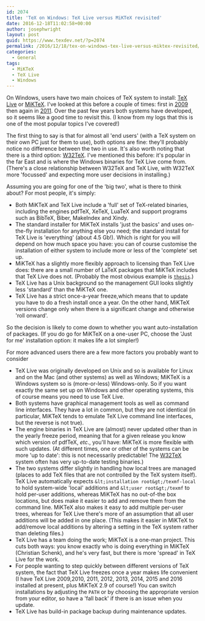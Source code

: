```yaml
---
id: 2074
title: 'TeX on Windows: TeX Live versus MiKTeX revisited'
date: 2016-12-18T11:02:58+00:00
author: josephwright
layout: post
guid: https://www.texdev.net/?p=2074
permalink: /2016/12/18/tex-on-windows-tex-live-versus-miktex-revisited/
categories:
  - General
tags:
  - MiKTeX
  - TeX Live
  - Windows
---
```

On Windows, users have two main choices of TeX system to install: [TeX Live](https://tug.org/texlive) or [MiKTeX](https://miktex.org). I've looked at this before a couple of times: first in [2009](/2009/11/07/windows-tex-users-miktex-or-tex-live/) then again in [2011](/2011/11/19/tex-on-windows-miktex-or-tex-live/). Over the past few years both systems have developed, so it seems like a good time to revisit this. (I know from my logs that this is one of the most popular topics I've covered!)

The first thing to say is that for almost all 'end users' (with a TeX system on their own PC just for them to use), both options are fine: they'll probably notice no difference between the two in use. It's also worth noting that there is a third option: [W32TeX](http://w32tex.org/). I've mentioned this before: it's popular in the far East and is where the Windows binaries for TeX Live come from. (There's a close relationship between W32TeX and TeX Live, with W32TeX more 'focussed' and expecting more user decisions in installing.)

Assuming you are going for one of the 'big two', what is there to think about? For most people, it's simply:

- Both MiKTeX and TeX Live include a 'full' set of TeX-related binaries, including the engines pdfTeX, XeTeX, LuaTeX and support programs such as BibTeX, Biber, MakeIndex and Xindy.
- The standard installer for MiKTeX installs 'just the basics' and uses on-the-fly installation for anything else you need; the standard install for TeX Live is 'everything' (about 4.5 Gb!). Which is right for you will depend on how much space you have: you can of course customise the installation of either system to include more or less of the 'complete' set up.
- MiKTeX has a slightly more flexibly approach to licensing than TeX Live does: there are a small number of LaTeX packages that MiKTeX includes that TeX Live does not. (Probably the most obvious example is [`thesis`](https://ctan.org/pkg/thesis).)
- TeX Live has a Unix background so the management GUI looks slightly less 'standard' than the MiKTeX one.
- TeX Live has a strict once-a-year freeze,which means that to update you have to do a fresh install once a year. On the other hand, MiKTeX versions change only when there is a significant change and otherwise 'roll onward'.

So the decision is likely to come down to whether you want auto-installation of packages. (If you do go for MiKTeX on a one-user PC, choose the 'Just for me' installation option: it makes life a lot simpler!)

For more advanced users there are a few more factors you probably want to consider

- TeX Live was originally developed on Unix and so is available for Linux and on the Mac (and other systems) as well as Windows; MiKTeX is a Windows system so is (more-or-less) Windows-only. So if you want exactly the same set up on Windows and other operating systems, this of course means you need to use TeX Live.
- Both systems have graphical management tools as well as command line interfaces. They have a lot in common, but they are not identical (in particular, MiKTeX tends to emulate TeX Live command line interfaces, but the reverse is not true).
- The engine binaries in TeX Live are (almost) never updated other than in the yearly freeze period, meaning that for a given release you know which version of pdfTeX, _etc_., you'll have: MiKTeX is more flexible with such updates. (At different times, one or other of the systems can be more 'up to date': this is not necessarily predictable! The [W32TeX](http://w32tex.org/) system often has very up-to-date testing binaries.)
- The two systems differ slightly in handling how local trees are managed (places to add TeX files that are not controlled by the TeX system itself). TeX Live automatically expects `&lt;installation root&gt;/texmf-local` to hold system-wide 'local' additions and `&lt;user root&gt;/texmf` to hold per-user additions, whereas MiKTeX has no out-of-the box locations, but does make it easier to add and remove them from the command line. MiKTeX also makes it easy to add multiple per-user trees, whereas for TeX Live there's more of an assumption that all user additions will be added in one place. (This makes it easier in MiKTeX to add/remove local additions by altering a setting in the TeX system rather than deleting files.)
- TeX Live has a team doing the work; MiKTeX is a one-man project. This cuts both ways: you know exactly who is doing everything in MiKTeX (Christian Schenk), and he's very fast, but there is more 'spread' in TeX Live for the work.
- For people wanting to step quickly between different versions of TeX system, the fact that TeX Live freezes once a year makes life convenient (I have TeX Live 2009,2010, 2011, 2012, 2013, 2014, 2015 and 2016 installed at present, plus MiKTeX 2.9 of course!) You can switch installations by adjusting the `PATH` or by choosing the appropriate version from your editor, so have a 'fall back' if there is an issue when you update.
- TeX Live has build-in package backup during maintenance updates.

